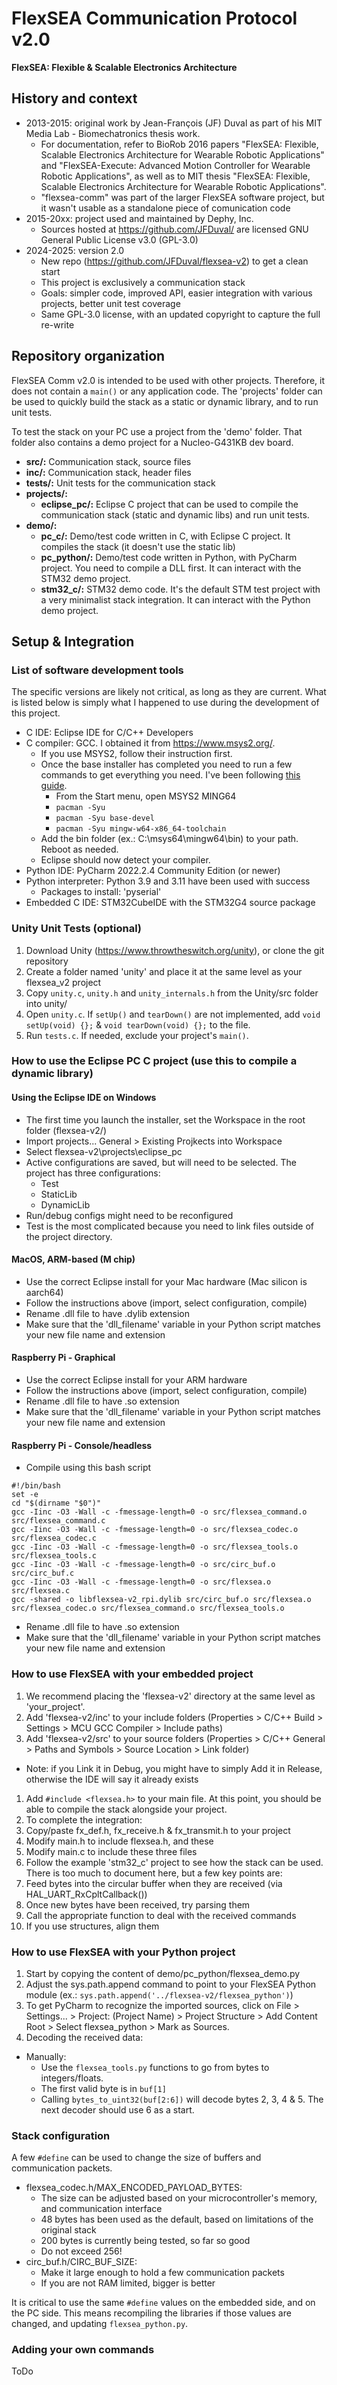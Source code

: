 # FlexSEA Communication Protocol v2.0

**FlexSEA: Flexible & Scalable Electronics Architecture**

## History and context

- 2013-2015: original work by Jean-François (JF) Duval as part of his MIT Media Lab - Biomechatronics thesis work.
  - For documentation, refer to BioRob 2016 papers "FlexSEA: Flexible, Scalable Electronics Architecture for Wearable Robotic Applications" and "FlexSEA-Execute: Advanced Motion Controller for Wearable Robotic Applications", as well as to MIT thesis "FlexSEA: Flexible, Scalable Electronics Architecture for Wearable Robotic Applications".
  - "flexsea-comm" was part of the larger FlexSEA software project, but it wasn't usable as a standalone piece of comunication code
- 2015-20xx: project used and maintained by Dephy, Inc.
  - Sources hosted at https://github.com/JFDuval/ are licensed GNU General Public License v3.0 (GPL-3.0)
- 2024-2025: version 2.0
  - New repo (https://github.com/JFDuval/flexsea-v2) to get a clean start
  - This project is exclusively a communication stack
  - Goals: simpler code, improved API, easier integration with various projects, better unit test coverage
  - Same GPL-3.0 license, with an updated copyright to capture the full re-write

## Repository organization

FlexSEA Comm v2.0 is intended to be used with other projects. Therefore, it does not contain a `main()` or any application code. The 'projects' folder can be used to quickly build the stack as a static or dynamic library, and to run unit tests.

To test the stack on your PC use a project from the 'demo' folder. That folder also contains a demo project for a Nucleo-G431KB dev board.

- **src/:** Communication stack, source files
- **inc/:** Communication stack, header files
- **tests/:** Unit tests for the communication stack
- **projects/:**
  - **eclipse_pc/:** Eclipse C project that can be used to compile the communication stack (static and dynamic libs) and run unit tests.
- **demo/:**
  - **pc_c/:** Demo/test code written in C, with Eclipse C project. It compiles the stack (it doesn't use the static lib)
  - **pc_python/:** Demo/test code written in Python, with PyCharm project. You need to compile a DLL first. It can interact with the STM32 demo project.
  - **stm32_c/:** STM32 demo code. It's the default STM test project with a very minimalist stack integration. It can interact with the Python demo project.

## Setup & Integration

### List of software development tools

The specific versions are likely not critical, as long as they are current. What is listed below is simply what I happened to use during the development of this project.

- C IDE: Eclipse IDE for C/C++ Developers
- C compiler: GCC. I obtained it from https://www.msys2.org/.
  - If you use MSYS2, follow their instruction first.
  - Once the base installer has completed you need to run a few commands to get everything you need. I've been following [this guide](C:\msys64\mingw64\bin).
    - From the Start menu, open MSYS2 MING64
	- `pacman -Syu`
	- `pacman -Syu base-devel`
	- `pacman -Syu mingw-w64-x86_64-toolchain`
  - Add the bin folder (ex.: C:\msys64\mingw64\bin) to your path. Reboot as needed.
  - Eclipse should now detect your compiler.
- Python IDE: PyCharm 2022.2.4 Community Edition (or newer)
- Python interpreter: Python 3.9 and 3.11 have been used with success
  - Packages to install: 'pyserial'
- Embedded C IDE: STM32CubeIDE with the STM32G4 source package

### Unity Unit Tests (optional)

1. Download Unity (https://www.throwtheswitch.org/unity), or clone the git repository
1. Create a folder named 'unity' and place it at the same level as your flexsea_v2 project
1. Copy `unity.c`, `unity.h` and `unity_internals.h` from the Unity/src folder into unity/ 
1. Open `unity.c`. If `setUp()` and `tearDown()` are not implemented, add `void setUp(void) {};` & `void tearDown(void) {};` to the file.
1. Run `tests.c`. If needed, exclude your project's `main()`.

### How to use the Eclipse PC C project (use this to compile a dynamic library)

#### Using the Eclipse IDE on Windows

- The first time you launch the installer, set the Workspace in the root folder (flexsea-v2/)
- Import projects... General > Existing Projkects into Workspace
- Select flexsea-v2\projects\eclipse_pc
- Active configurations are saved, but will need to be selected. The project has three configurations:
  - Test
  - StaticLib
  - DynamicLib
- Run/debug configs might need to be reconfigured
- Test is the most complicated because you need to link files outside of the project directory.

#### MacOS, ARM-based (M chip)

- Use the correct Eclipse install for your Mac hardware (Mac silicon is aarch64)
- Follow the instructions above (import, select configuration, compile)
- Rename .dll file to have .dylib extension
- Make sure that the 'dll_filename' variable in your Python script matches your new file name and extension

#### Raspberry Pi - Graphical

- Use the correct Eclipse install for your ARM hardware
- Follow the instructions above (import, select configuration, compile)
- Rename .dll file to have .so extension
- Make sure that the 'dll_filename' variable in your Python script matches your new file name and extension

#### Raspberry Pi - Console/headless

- Compile using this bash script

```
#!/bin/bash
set -e
cd "$(dirname "$0")"
gcc -Iinc -O3 -Wall -c -fmessage-length=0 -o src/flexsea_command.o src/flexsea_command.c
gcc -Iinc -O3 -Wall -c -fmessage-length=0 -o src/flexsea_codec.o src/flexsea_codec.c
gcc -Iinc -O3 -Wall -c -fmessage-length=0 -o src/flexsea_tools.o src/flexsea_tools.c
gcc -Iinc -O3 -Wall -c -fmessage-length=0 -o src/circ_buf.o src/circ_buf.c
gcc -Iinc -O3 -Wall -c -fmessage-length=0 -o src/flexsea.o src/flexsea.c
gcc -shared -o libflexsea-v2_rpi.dylib src/circ_buf.o src/flexsea.o src/flexsea_codec.o src/flexsea_command.o src/flexsea_tools.o
```

- Rename .dll file to have .so extension
- Make sure that the 'dll_filename' variable in your Python script matches your new file name and extension

### How to use FlexSEA with your embedded project

1. We recommend placing the 'flexsea-v2' directory at the same level as 'your_project'.
1. Add 'flexsea-v2/inc' to your include folders (Properties > C/C++ Build > Settings > MCU GCC Compiler > Include paths)
1. Add 'flexsea-v2/src' to your source folders (Properties > C/C++ General > Paths and Symbols > Source Location > Link folder)
  - Note: if you Link it in Debug, you might have to simply Add it in Release, otherwise the IDE will say it already exists
1. Add `#include <flexsea.h>` to your main file. At this point, you should be able to compile the stack alongside your project.
1. To complete the integration:
  1. Copy/paste fx_def.h, fx_receive.h & fx_transmit.h to your project
  1. Modify main.h to include flexsea.h, and these
  1. Modify main.c to include these three files
1. Follow the example 'stm32_c' project to see how the stack can be used. There is too much to document here, but a few key points are:
  1. Feed bytes into the circular buffer when they are received (via HAL_UART_RxCpltCallback())
  1. Once new bytes have been received, try parsing them
  1. Call the appropriate function to deal with the received commands
  1. If you use structures, align them

### How to use FlexSEA with your Python project

1. Start by copying the content of demo/pc_python/flexsea_demo.py
1. Adjust the sys.path.append command to point to your FlexSEA Python module (ex.: `sys.path.append('../flexsea-v2/flexsea_python')`)
1. To get PyCharm to recognize the imported sources, click on File > Settings... > Project: (Project Name) > Project Structure > Add Content Root > Select flexsea_python > Mark as Sources.
1. Decoding the received data:
  - Manually:
    - Use the `flexsea_tools.py` functions to go from bytes to integers/floats.
	- The first valid byte is in `buf[1]`
	- Calling `bytes_to_uint32(buf[2:6])` will decode bytes 2, 3, 4 & 5. The next decoder should use 6 as a start.

### Stack configuration

A few `#define` can be used to change the size of buffers and communication packets.

- flexsea_codec.h/MAX_ENCODED_PAYLOAD_BYTES:
  - The size can be adjusted based on your microcontroller's memory, and communication interface
  - 48 bytes has been used as the default, based on limitations of the original stack
  - 200 bytes is currently being tested, so far so good
  - Do not exceed 256!
- circ_buf.h/CIRC_BUF_SIZE:
  - Make it large enough to hold a few communication packets
  - If you are not RAM limited, bigger is better

It is critical to use the same `#define` values on the embedded side, and on the PC side. This means recompiling the libraries if those values are changed, and updating `flexsea_python.py`.

### Adding your own commands

ToDo
